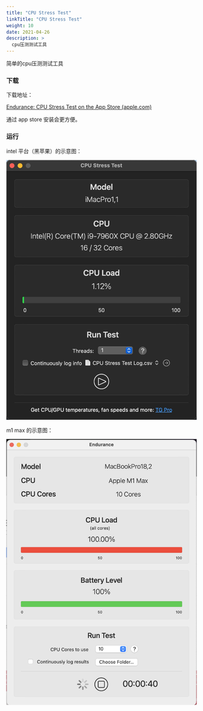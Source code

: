 ```yaml
---
title: "CPU Stress Test"
linkTitle: "CPU Stress Test"
weight: 10
date: 2021-04-26
description: >
  cpu压测测试工具
---
```


简单的cpu压测测试工具

### 下载

下载地址：

[Endurance: CPU Stress Test on the App Store (apple.com)](https://apps.apple.com/us/app/endurance-cpu-stress-test/id1590043284?mt=12)

通过 app store 安装会更方便。

### 运行

intel 平台（黑苹果）的示意图：

![](images/cpu-stress-test.jpg)

m1 max 的示意图：

![](images/cpu-stress-test2.png)